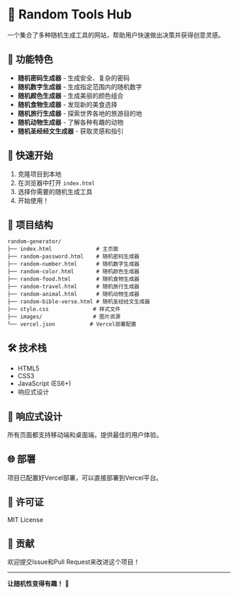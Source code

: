 # 🎲 Random Tools Hub

一个集合了多种随机生成工具的网站，帮助用户快速做出决策并获得创意灵感。

## 🌟 功能特色

- **随机密码生成器** - 生成安全、复杂的密码
- **随机数字生成器** - 生成指定范围内的随机数字
- **随机颜色生成器** - 生成美丽的颜色组合
- **随机食物生成器** - 发现新的美食选择
- **随机旅行生成器** - 探索世界各地的旅游目的地
- **随机动物生成器** - 了解各种有趣的动物
- **随机圣经经文生成器** - 获取灵感和指引

## 🚀 快速开始

1. 克隆项目到本地
2. 在浏览器中打开 `index.html`
3. 选择你需要的随机生成工具
4. 开始使用！

## 📁 项目结构

```
random-generator/
├── index.html              # 主页面
├── random-password.html    # 随机密码生成器
├── random-number.html      # 随机数字生成器
├── random-color.html       # 随机颜色生成器
├── random-food.html        # 随机食物生成器
├── random-travel.html      # 随机旅行生成器
├── random-animal.html      # 随机动物生成器
├── random-bible-verse.html # 随机圣经经文生成器
├── style.css              # 样式文件
├── images/                # 图片资源
└── vercel.json           # Vercel部署配置
```

## 🛠️ 技术栈

- HTML5
- CSS3
- JavaScript (ES6+)
- 响应式设计

## 📱 响应式设计

所有页面都支持移动端和桌面端，提供最佳的用户体验。

## 🌐 部署

项目已配置好Vercel部署，可以直接部署到Vercel平台。

## 📄 许可证

MIT License

## 🤝 贡献

欢迎提交Issue和Pull Request来改进这个项目！

---

**让随机性变得有趣！** 🎲 